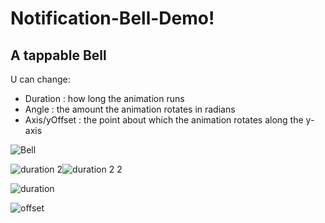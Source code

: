 # Notification-Bell-Demo!


## A tappable Bell

U can change:
* Duration : how long the animation runs
* Angle : the amount the animation rotates in radians
* Axis/yOffset : the point about which the animation rotates along the y-axis

![Bell](https://github.com/mesutgdk/Notification-Bell-Demo/assets/112901255/16bf2b3e-d9aa-4db0-a3fe-1dba8b9709de)


![duration 2](https://github.com/mesutgdk/Notification-Bell-Demo/assets/112901255/187015df-0f9d-494b-8728-d37af791e2d0)![duration 2 2](https://github.com/mesutgdk/Notification-Bell-Demo/assets/112901255/34a00708-f561-4df6-9db9-930046be1f82)

![duration](https://github.com/mesutgdk/Notification-Bell-Demo/assets/112901255/3bbe5298-eba5-42fe-8e89-aa4de9007139)

![offset](https://github.com/mesutgdk/Notification-Bell-Demo/assets/112901255/7af8438d-3e11-4fcf-a51e-db0dd709ec0d)
